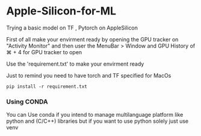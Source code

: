 # Apple-Silicon-for-ML
Trying a basic model on TF , Pytorch on AppleSilicon 

First of all make your envirment ready by opening the GPU tracker on "Activity Monitor" and then user the MenuBar > Window and GPU History of ⌘ + 4 for GPU tracker to open 

Use the 'requirement.txt' to make your envirment ready

Just to remind you need to have torch and TF specified for MacOs
 
 ```
 pip install -r requirement.txt
 ```
### Using CONDA 
You can Use conda if you intend to manage multilanguage platform like python and (C/C++) libraries but if you want to use python solely just use venv 
